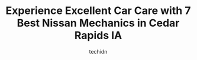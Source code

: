 ---
layout: ampstory
image: https://images.unsplash.com/photo-1633713368363-2b04dadce462?ixlib=rb-4.0.3&ixid=MnwxMjA3fDB8MHxwaG90by1wYWdlfHx8fGVufDB8fHx8&auto=format&fit=crop&w=640&h=853&q=80
author: techidn
featured: false
description: Discover the 7 best Nissan Mechanic in Cedar Rapids IA, USA and ensure your vehicle receives the highest quality of care. These trusted professionals are known for their skill, knowledge, an
title: Experience Excellent Car Care with 7 Best Nissan Mechanics in Cedar Rapids IA
cover:
   title: Experience Excellent Car Care with 7 Best Nissan Mechanics in Cedar Rapids IA
   subtitle: Rickpate
   background: https://images.unsplash.com/photo-1633713368363-2b04dadce462?ixlib=rb-4.0.3&ixid=MnwxMjA3fDB8MHxwaG90by1wYWdlfHx8fGVufDB8fHx8&auto=format&fit=crop&w=640&h=853&q=80

pages: 
 - layout: thirds
   top: <h1>#1 Johns Automotive Service</h1>
   bottom: "<p>I cant thank Al enough for going above and beyond to get my sons car fixed right away. Long story short, the dealership we purchased our car from did not do any servic</p>"
   background: https://www.knot35.com/toplist/wp-content/uploads/2023/06/best-nissan-mechanic-1-in-cedar-rapids-ia-1685839460.jpeg
   backgroundblur: true
 - layout: thirds
   top: <h1>#2 Tuffy by Brakes Plus</h1>
   bottom: "<p>3535 1st Ave SE, Cedar Rapids, IA 52402, United States</p>"
   background: https://www.knot35.com/toplist/wp-content/uploads/2023/06/best-nissan-mechanic-2-in-cedar-rapids-ia-1685839460.jpeg
   cta:
      link: https://www.knot35.com/toplist/experience-excellent-car-care-with-7-best-nissan-mechanics-in-cedar-rapids-ia/
      text: Experience Excellent Car Care with 7 Best Nissan Mechanics in Cedar Rapids IA
 - layout: thirds
   top: <h1>#3 4 Guys Auto Sales Service & Body Repair</h1>
   bottom: "<p>4705 Johnson Ave NW, Cedar Rapids, IA 52405, United States</p>"
   background: https://www.knot35.com/toplist/wp-content/uploads/2023/06/best-nissan-mechanic-3-in-cedar-rapids-ia-1685839460.jpeg
   cta:
      link: https://www.knot35.com/toplist/experience-excellent-car-care-with-7-best-nissan-mechanics-in-cedar-rapids-ia/
      text: Experience Excellent Car Care with 7 Best Nissan Mechanics in Cedar Rapids IA
 - layout: thirds
   top: <h1>#4 Big Jims Automotive</h1>
   bottom: "<p>1600 6th St SW, Cedar Rapids, IA 52404, United States</p>"
   background: https://images.unsplash.com/photo-1462556791646-c201b8241a94?ixlib=rb-4.0.3&ixid=MnwxMjA3fDB8MHxwaG90by1wYWdlfHx8fGVufDB8fHx8&auto=format&fit=crop&w=640&h=853&q=80
   cta:
      link: https://www.knot35.com/toplist/experience-excellent-car-care-with-7-best-nissan-mechanics-in-cedar-rapids-ia/
      text: Experience Excellent Car Care with 7 Best Nissan Mechanics in Cedar Rapids IA
 - layout: thirds
   top: <h1>#5 Dennys Automotive & Muffler Center</h1>
   bottom: "<p>2011 16th Ave SW, Cedar Rapids, IA 52404, United States</p>"
   background: https://images.unsplash.com/photo-1618005182384-a83a8bd57fbe?ixlib=rb-4.0.3&ixid=MnwxMjA3fDB8MHxwaG90by1wYWdlfHx8fGVufDB8fHx8&auto=format&fit=crop&w=640&h=853&q=80
   cta:
      link: https://www.knot35.com/toplist/experience-excellent-car-care-with-7-best-nissan-mechanics-in-cedar-rapids-ia/
      text: Experience Excellent Car Care with 7 Best Nissan Mechanics in Cedar Rapids IA
 - layout: thirds
   top: <h1>#6 European Motors Limited</h1>
   bottom: "<p>5405 Center Point Rd NE, Cedar Rapids, IA 52402, United States</p>"
   background: https://images.unsplash.com/photo-1608411404720-c8f0417bcdba?ixlib=rb-4.0.3&ixid=MnwxMjA3fDB8MHxwaG90by1wYWdlfHx8fGVufDB8fHx8&auto=format&fit=crop&w=640&h=853&q=80
   cta:
      link: https://www.knot35.com/toplist/experience-excellent-car-care-with-7-best-nissan-mechanics-in-cedar-rapids-ia/
      text: Experience Excellent Car Care with 7 Best Nissan Mechanics in Cedar Rapids IA
 - layout: thirds
   top: <h1>#7 ATS Automotive</h1>
   bottom: "<p>5042 4th St SW Suite #D, Cedar Rapids, IA 52404, United States</p>"
   background: https://images.unsplash.com/photo-1515405295579-ba7b45403062?ixlib=rb-4.0.3&ixid=MnwxMjA3fDB8MHxwaG90by1wYWdlfHx8fGVufDB8fHx8&auto=format&fit=crop&w=640&h=853&q=80
   cta:
      link: https://www.knot35.com/toplist/experience-excellent-car-care-with-7-best-nissan-mechanics-in-cedar-rapids-ia/
      text: Experience Excellent Car Care with 7 Best Nissan Mechanics in Cedar Rapids IA
 - layout: thirds
   middle: Continue reading...
   background: https://images.unsplash.com/photo-1574169208507-84376144848b?ixlib=rb-4.0.3&ixid=MnwxMjA3fDB8MHxwaG90by1wYWdlfHx8fGVufDB8fHx8&auto=format&fit=crop&w=640&h=853&q=80
   cta:
      link: https://www.knot35.com/toplist/experience-excellent-car-care-with-7-best-nissan-mechanics-in-cedar-rapids-ia/
      text: Experience Excellent Car Care with 7 Best Nissan Mechanics in Cedar Rapids IA
      
---